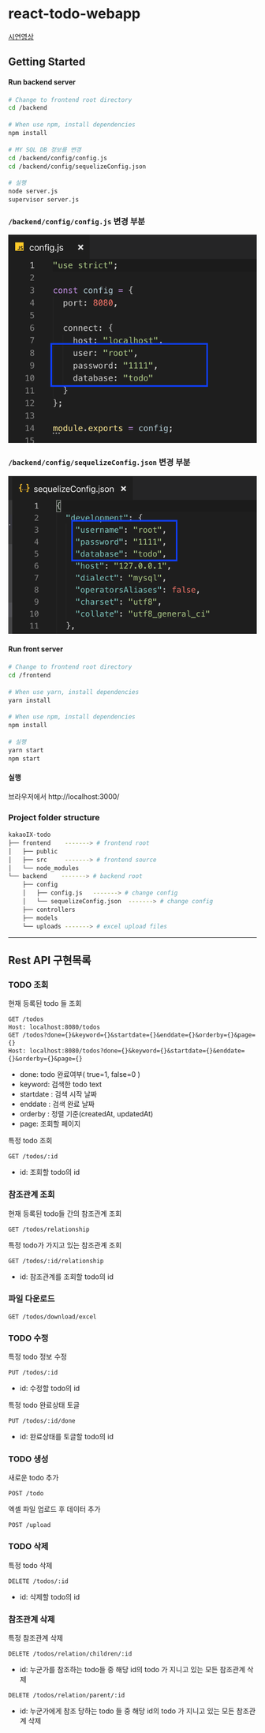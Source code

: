 # react-todo-webapp

[시연영상](https://www.loom.com/share/9f17593c96514609be112f966706976b)

## Getting Started

#### Run backend server

```bash
# Change to frontend root directory
cd /backend

# When use npm, install dependencies
npm install

# MY SQL DB 정보를 변경
cd /backend/config/config.js
cd /backend/config/sequelizeConfig.json

# 실행
node server.js
supervisor server.js
```

### `/backend/config/config.js` 변경 부분

![config_js](./img/config_js.png)

### `/backend/config/sequelizeConfig.json` 변경 부분

![sequelize_config](./img/sequelize_config.png)

#### Run front server

```bash
# Change to frontend root directory
cd /frontend

# When use yarn, install dependencies
yarn install

# When use npm, install dependencies
npm install

# 실행
yarn start
npm start
```

#### 실행

브라우저에서 http://localhost:3000/

### Project folder structure

```bash
kakaoIX-todo
├── frontend    -------> # frontend root
│   ├── public
│   ├── src     -------> # frontend source
│   └── node_modules
└── backend    -------> # backend root
    ├── config
    │   ├── config.js   -------> # change config
    │   └── sequelizeConfig.json  -------> # change config
    ├── controllers
    ├── models
    └── uploads -------> # excel upload files
```

---

## Rest API 구현목록

### TODO 조회

현재 등록된 todo 들 조회

```
GET /todos
Host: localhost:8080/todos
GET /todos?done={}&keyword={}&startdate={}&enddate={}&orderby={}&page={}
Host: localhost:8080/todos?done={}&keyword={}&startdate={}&enddate={}&orderby={}&page={}
```

- done: todo 완료여부( true=1, false=0 )
- keyword: 검색한 todo text
- startdate : 검색 시작 날짜
- enddate : 검색 완료 날짜
- orderby : 정렬 기준(createdAt, updatedAt)
- page: 조회할 페이지

특정 todo 조회

```
GET /todos/:id
```

- id: 조회할 todo의 id

### 참조관계 조회

현재 등록된 todo들 간의 참조관계 조회

```
GET /todos/relationship
```

특정 todo가 가지고 있는 참조관계 조회

```
GET /todos/:id/relationship
```

- id: 참조관계를 조회할 todo의 id

### 파일 다운로드

```
GET /todos/download/excel
```

### TODO 수정

특정 todo 정보 수정

```
PUT /todos/:id
```

- id: 수정할 todo의 id

특정 todo 완료상태 토글

```
PUT /todos/:id/done
```

- id: 완료상태를 토글할 todo의 id

### TODO 생성

새로운 todo 추가

```
POST /todo
```

엑셀 파일 업로드 후 데이터 추가

```
POST /upload
```

### TODO 삭제

특정 todo 삭제

```
DELETE /todos/:id
```

- id: 삭제할 todo의 id

### 참조관계 삭제

특정 참조관계 삭제

```
DELETE /todos/relation/children/:id
```

- id: 누군가를 참조하는 todo들 중 해당 id의 todo 가 지니고 있는 모든 참조관계 삭제

```
DELETE /todos/relation/parent/:id
```

- id: 누군가에게 참조 당하는 todo 들 중 해당 id의 todo 가 지니고 있는 모든 참조관계 삭제
